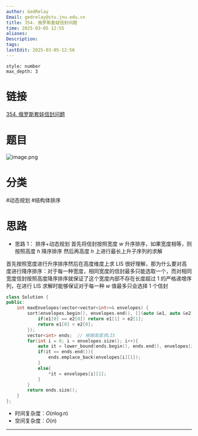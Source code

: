 ```yaml
---
author: GedRelay
Email: gedrelay@stu.jnu.edu.cn
title: 354. 俄罗斯套娃信封问题
time: 2025-03-05 12:55
aliases: 
Description: 
tags: 
lastEdit: 2025-03-05-12:56
---
```


```toc
style: number
max_depth: 3
```

# 链接
[354. 俄罗斯套娃信封问题](https://leetcode.cn/problems/russian-doll-envelopes/) 

# 题目
![image.png](https://ged-pic-bed.oss-cn-guangzhou.aliyuncs.com/img/202503051255630.png)


# 分类
#动态规划 #结构体排序 

# 思路
- 思路 1：
排序+动态规划
首先将信封按照宽度 ${w }$ 升序排序，如果宽度相等，则按照高度 ${h }$ 降序排序
然后再高度 ${h }$ 上进行最长上升子序列的求解

首先按照宽度进行升序排序然后在高度维度上求 LIS 很好理解，那为什么要对高度进行降序排序：对于每一种宽度，相同宽度的信封最多只能选取一个，而对相同宽度信封按照高度降序排序就保证了这个宽度内部不存在长度超过 1 的严格递增序列，在进行 LIS 求解时能够保证对于每一种 ${w }$ 值最多只会选择 1 个信封

```cpp
class Solution {
public:
    int maxEnvelopes(vector<vector<int>>& envelopes) {
        sort(envelopes.begin(), envelopes.end(), [](auto &e1, auto &e2){  // 首先按照宽度升序，再按照高度降序排序
            if(e1[0] == e2[0]) return e1[1] > e2[1];
            return e1[0] < e2[0];
        }); 
        vector<int> ends;  // 根据高度求LIS
        for(int i = 0; i < envelopes.size(); i++){
            auto it = lower_bound(ends.begin(), ends.end(), envelopes[i][1]);
            if(it == ends.end()){
                ends.emplace_back(envelopes[i][1]);
            }
            else{
                *it = envelopes[i][1];
            }
        }
        return ends.size();
    }
};
```


- 时间复杂度：${O\left( n\log n \right)  }$ 
- 空间复杂度：${O\left( n \right)  }$ 


---

